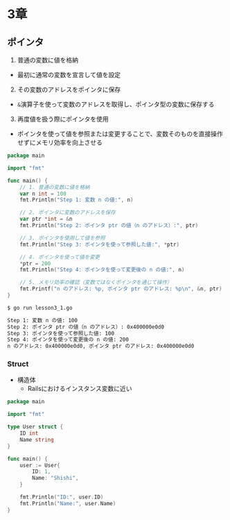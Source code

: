 # 3章
## ポインタ

1. 普通の変数に値を格納
  - 最初に通常の変数を宣言して値を設定

2. その変数のアドレスをポインタに保存
  - `&`演算子を使って変数のアドレスを取得し、ポインタ型の変数に保存する

3. 再度値を扱う際にポインタを使用
  - ポインタを使って値を参照または変更することで、変数そのものを直接操作せずにメモリ効率を向上させる

```go
package main

import "fmt"

func main() {
	// 1. 普通の変数に値を格納
	var n int = 100
	fmt.Println("Step 1: 変数 n の値:", n)

	// 2. ポインタに変数のアドレスを保存
	var ptr *int = &n
	fmt.Println("Step 2: ポインタ ptr の値（n のアドレス）:", ptr)

	// 3. ポインタを使用して値を参照
	fmt.Println("Step 3: ポインタを使って参照した値:", *ptr)

	// 4. ポインタを使って値を変更
	*ptr = 200
	fmt.Println("Step 4: ポインタを使って変更後の n の値:", n)

	// 5. メモリ効率の確認（変数ではなくポインタを通じて操作）
	fmt.Printf("n のアドレス: %p, ポインタ ptr のアドレス: %p\n", &n, ptr)
}

```

```sh
$ go run lesson3_1.go 

Step 1: 変数 n の値: 100
Step 2: ポインタ ptr の値（n のアドレス）: 0x400000e0d0
Step 3: ポインタを使って参照した値: 100
Step 4: ポインタを使って変更後の n の値: 200
n のアドレス: 0x400000e0d0, ポインタ ptr のアドレス: 0x400000e0d0

```

### Struct

- 構造体
  - Railsにおけるインスタンス変数に近い

```go
package	main

import "fmt"

type User struct {
	ID int
	Name string
}

func main() {
	user := User{
		ID: 1,
		Name: "Shishi",
	}

	fmt.Println("ID:", user.ID)
	fmt.Println("Name:", user.Name)
}

```